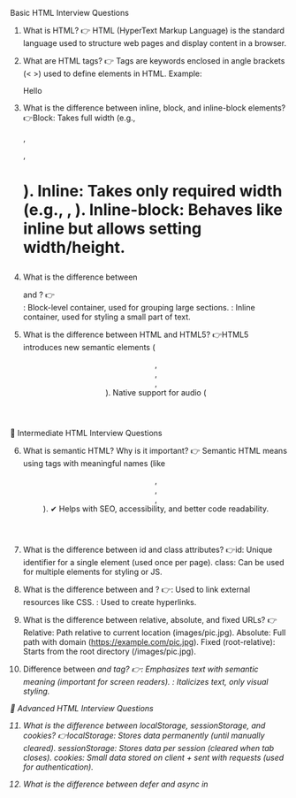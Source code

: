 Basic HTML Interview Questions
1. What is HTML?
👉 HTML (HyperText Markup Language) is the standard language used to structure web pages and display content in a browser.


2. What are HTML tags?
👉 Tags are keywords enclosed in angle brackets (< >) used to define elements in HTML.
Example: <p>Hello</p>


3. What is the difference between inline, block, and inline-block elements?
👉Block: Takes full width (e.g., <div>, <p>, <h1>).
Inline: Takes only required width (e.g., <span>, <a>).
Inline-block: Behaves like inline but allows setting width/height.


4. What is the difference between <div> and <span>?
👉<div>: Block-level container, used for grouping large sections.
<span>: Inline container, used for styling a small part of text.


5. What is the difference between HTML and HTML5?
👉HTML5 introduces new semantic elements (<header>, <footer>, <article>, <section>).
Native support for audio (<audio>) and video (<video>).
Local storage & session storage.
Canvas & SVG for graphics.


🔹 Intermediate HTML Interview Questions

6. What is semantic HTML? Why is it important?
👉 Semantic HTML means using tags with meaningful names (like <header>, <footer>, <article>, <nav>).
✔ Helps with SEO, accessibility, and better code readability.


7. What is the difference between id and class attributes?
👉id: Unique identifier for a single element (used once per page).
class: Can be used for multiple elements for styling or JS.


8. What is the difference between <link> and <a>?
👉<link>: Used to link external resources like CSS.
<a>: Used to create hyperlinks.


9. What is the difference between relative, absolute, and fixed URLs?
👉Relative: Path relative to current location (images/pic.jpg).
Absolute: Full path with domain (https://example.com/pic.jpg).
Fixed (root-relative): Starts from the root directory (/images/pic.jpg).


10. Difference between <em> and <i> tag?
👉<em>: Emphasizes text with semantic meaning (important for screen readers).
<i>: Italicizes text, only visual styling.

🔹 Advanced HTML Interview Questions

11. What is the difference between localStorage, sessionStorage, and cookies?
👉localStorage: Stores data permanently (until manually cleared).
sessionStorage: Stores data per session (cleared when tab closes).
cookies: Small data stored on client + sent with requests (used for authentication).

12. What is the difference between defer and async in <script>?

👉async: Script loads asynchronously and executes immediately (may interrupt HTML parsing).
defer: Script loads asynchronously but executes only after HTML parsing is done.


13. What is the difference between inline CSS, internal CSS, and external CSS?
👉Inline: Style applied directly inside element (<p style="color:red">).
Internal: Inside <style> tag in HTML file.
External: In separate .css file linked with <link>.

14. What are meta tags in HTML?
👉 Meta tags provide metadata about the page (not displayed). Example:
<meta charset="UTF-8">
<meta name="viewport" content="width=device-width, initial-scale=1.0">
<meta name="description" content="HTML interview prep">


15. Difference between <canvas> and <svg>?
👉<canvas>: Pixel-based, good for dynamic graphics (like games).


What are meta tags?
Metadata (not visible). Example: viewport, charset, description.
